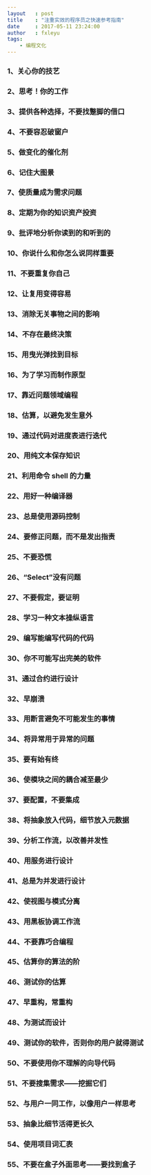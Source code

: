 ```yaml
---
layout   : post
title    : "注重实效的程序员之快速参考指南"
date     : 2017-05-11 23:24:00
author   : fxleyu
tags:
    - 编程文化
---
```

### 1、关心你的技艺

### 2、思考！你的工作


### 3、提供各种选择，不要找蹩脚的借口

### 4、不要容忍破窗户

### 5、做变化的催化剂

### 6、记住大图景

### 7、使质量成为需求问题

### 8、定期为你的知识资产投资

### 9、批评地分析你读到的和听到的

### 10、你说什么和你怎么说同样重要

### 11、不要重复你自己

### 12、让复用变得容易

### 13、消除无关事物之间的影响

### 14、不存在最终决策

### 15、用曳光弹找到目标

### 16、为了学习而制作原型

### 17、靠近问题领域编程

### 18、估算，以避免发生意外

### 19、通过代码对进度表进行迭代

### 20、用纯文本保存知识

### 21、利用命令 shell 的力量

### 22、用好一种编译器

### 23、总是使用源码控制

### 24、要修正问题，而不是发出指责

### 25、不要恐慌

### 26、“Select”没有问题

### 27、不要假定，要证明

### 28、学习一种文本操纵语言

### 29、编写能编写代码的代码

### 30、你不可能写出完美的软件

### 31、通过合约进行设计

### 32、早崩溃

### 33、用断言避免不可能发生的事情

### 34、将异常用于异常的问题

### 35、要有始有终

### 36、使模块之间的耦合减至最少

### 37、要配置，不要集成

### 38、将抽象放入代码，细节放入元数据

### 39、分析工作流，以改善并发性

### 40、用服务进行设计

### 41、总是为并发进行设计

### 42、使视图与模式分离

### 43、用黑板协调工作流

### 44、不要靠巧合编程

### 45、估算你的算法的阶

### 46、测试你的估算

### 47、早重构，常重构

### 48、为测试而设计

### 49、测试你的软件，否则你的用户就得测试

### 50、不要使用你不理解的向导代码

### 51、不要搜集需求——挖掘它们

### 52、与用户一同工作，以像用户一样思考

### 53、抽象比细节活得更长久

### 54、使用项目词汇表

### 55、不要在盒子外面思考——要找到盒子
